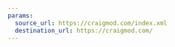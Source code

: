 ```yaml
---
params:
  source_url: https://craigmod.com/index.xml
  destination_url: https://craigmod.com/
---
```

